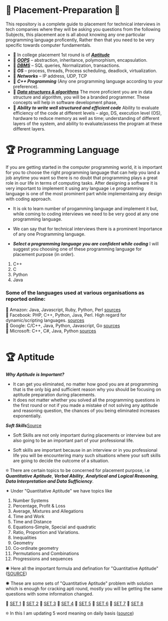 # :gift: Placement-Preparation :gift:
This repository is a complete guide to placement for technical interviews in tech companies where they will be asking you questions from the following Subjects, this placement ace is all about knowing any one particular programming language proficently, Rather then that you need to be very specific towards computer fundamentals.

* 📘 In college placement 1st round is of [***Aptitude***](https://github.com/skjha1/Placement/tree/main/01%20Aptitute)
* 📘 [***OOPS***](https://github.com/skjha1/Placement/tree/main/02%20OOPS) –  abstraction, inheritance, polymorphism, encapsulation.
* 📘 [***DBMS***](https://github.com/skjha1/Data-Science/tree/master/DBMS) – SQL queries, Normalization, transactions.      
* 📘 ***OS*** – process, threads, Process scheduling, deadlock, virtualization.      
* 📘 ***Networks*** – IP address, UDP, TCP
* 📘 ***C++ Programming*** (Any one programming language according to your preference).
* 📘 [***Data structures & algorithms***](https://github.com/skjha1/Data-Structure-Algorithm) The more proficient you are in data structure and algorithm, you will be a branded programmer. These concepts will help in software development phase, 
* 📘 ***Ability to write well structured and efficient code*** Ability to evaluate efficiency of the code at different levels – algo, DS, execution level (OS), hardware to reduce memory as well as time; understanding of different layers of the system, and ability to evaluate/assess the program at these different layers.


# 🏆 Programming Language
If you are getting started in the computer programming world, it is important for you to choose the right programming language that can help you land a job anytime you want so there is no doubt that programming plays a great role in our life in terms of computing tasks. After designing a software it is very important to implement it using any language i.e programming language is one of the most prominent part while implementaing any design with coding approach.
* It is ok to learn number of progamming language and implement it but, while coming to coding interviews we need to be very good at any one programming language.
* We can say that for technical interviews there is a prominent Importance of any one Programming language.

* ***Select a programming language you are confident while coding*** I will suggest you choosing one of these programming language for placement purpose (in order).
1. C++
2. C
3. Python
4. Java
### Some of the languages used at various organisations as reported online:

:orange_book: Amazon: Java, Javascript, Ruby, Python, Perl [sources](https://www.quora.com/What-programming-languages-are-used-at-Amazon) <br>
:orange_book: Facebook: PHP, C++, Python, Java, Perl. High regard for dynamic/scripting languages. [sources](https://stackoverflow.com/questions/3690092/what-programming-language-does-facebook-use) <br>
:orange_book: Google: C/C++, Java, Python, Javascript, Go [sources](https://stackoverflow.com/questions/4773379/official-programming-languages-at-google) <br>
:orange_book: Microsoft: C++, C#, Java, Python [sources](http://www.eweek.com/c/a/Application-Development/Top-10-Microsoft-Programming-Languages-704642/) <br>
<br>

# 🏆 Aptitude

***Why Aptitude is Important?***

* It can get you eliminated, no matter how good you are at programming that is the only big and sufficient reason why you should be focusing on aptitude preparation during placements.
* It does not matter whether you solved all the programming questions in the first round or not if you made a mistake of not solving any aptitude and reasoning question, the chances of you being eliminated increases exponentially.


***Soft Skills***[Source](https://www.quora.com/What-is-the-importance-of-the-aptitude-test-and-soft-skills-during-campus-recruitment-for-engineering-students#:~:text=If%20you%20are%20able%20to,any%20purpose%20during%20the%20placements.)

* Soft Skills are not only important during placements or interview but are also going to be an important part of your professional life.

* Soft skills are important because in an interview or in you professional life you will be encountering many such situations where your soft skills are going to decide the outcome of a situation.

 🔯 There are certain topics to be concerned for placement purpose, i.e  ***Quantitative Aptitude***, ***Verbal Ability***, ***Analytical and Logical Reasoning***, ***Data Interpretation and Data Sufficiency***.
 
✦ Under "Quantitative Aptitude" we have topics like 
 1) Number Systems
2) Percentage, Profit & Loss
3) Average, Mixtures and Allegations
4) Time and Work
5) Time and Distance
6) Equations‐Simple, Special and quadratic
7) Ratio, Proportion and Variations.
8) Inequalities
9) Geometry
10) Co‐ordinate geometry
11) Permutations and Combinations
12) Progressions and sequences

✺ Here all the important formula and defination for "Quantitative Aptitude" ([SOURCE](https://drive.google.com/drive/folders/1w3SEmf4GcgV-7cLn71TV2KG81VQkDQqW))

✺ These are some sets of "Quantitative Aptitude" problem with solution which is enough for cracking apti round, mostly you will be getting the same questions with some information changed.

💫 [SET 1](https://drive.google.com/drive/folders/1SQfxfSUzB3fqcRnZ3Hmbp1IzGUT5N6GP)
💫 [SET 2](https://drive.google.com/drive/folders/1SQfxfSUzB3fqcRnZ3Hmbp1IzGUT5N6GP)
💫 [SET 3](https://drive.google.com/drive/folders/1SQfxfSUzB3fqcRnZ3Hmbp1IzGUT5N6GP)
💫 [SET 4](https://drive.google.com/drive/folders/1SQfxfSUzB3fqcRnZ3Hmbp1IzGUT5N6GP)
💫 [SET 5](https://drive.google.com/drive/folders/1SQfxfSUzB3fqcRnZ3Hmbp1IzGUT5N6GP)
💫 [SET 6](https://drive.google.com/drive/folders/1SQfxfSUzB3fqcRnZ3Hmbp1IzGUT5N6GP)
💫 [SET 7](https://drive.google.com/drive/folders/1SQfxfSUzB3fqcRnZ3Hmbp1IzGUT5N6GP)
💫 [SET 8](https://drive.google.com/drive/folders/1SQfxfSUzB3fqcRnZ3Hmbp1IzGUT5N6GP)

🔯 In this I am updating 5 word meaning on daily basis ([source](https://github.com/skjha1/Campus-Placement/tree/main/01%20Aptitute/00%20Extra/01%20Vocabulary/February))





